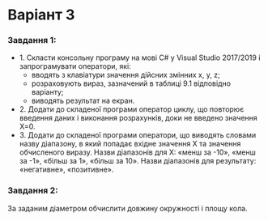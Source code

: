# Варіант 3
<h3>Завдання 1:</h3>
<ul>
<li>1. Скласти консольну програму на мові С# у Visual Studio 2017/2019 і
запрограмувати оператори, які:
<ul>
<li>вводять з клавіатури значення дійсних змінних x, y, z;</li>
<li>розраховують вираз, зазначений в таблиці 9.1 відповідно варіанту;</li>
<li>виводять результат на екран.</li>
</ul>
</li>
<li>2. Додати до складеної програми оператор циклу, що повторює введення
даних і виконання розрахунків, доки не введено значення Х=0.</li>
<li>3. Додати до складеної програми оператори, що виводять словами назву
діапазону, в який попадає вхідне значення Х та значення обчисленого
виразу. Назви діапазонів для Х: «менш за -10», «менш за -1», «більш за
1», «більш за 10». Назви діапазонів для результату: «негативне»,
«позитивне».</li>
</ul>
<h3>Завдання 2:</h3>
За заданим діаметром обчислити довжину окружності і площу кола.
